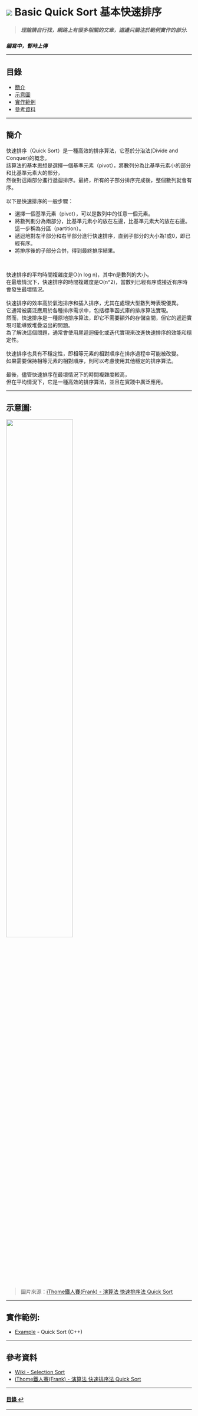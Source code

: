# ![](https://drive.google.com/uc?id=10INx5_pkhMcYRdx_OO4rXNXxcsvPtBYq) Basic Quick Sort 基本快速排序
> ##### 理論請自行找，網路上有很多相關的文章，這邊只關注於範例實作的部分.

***編寫中，暫時上傳***

---

<!--ts-->
## 目錄
* [簡介](#簡介)
* [示意圖](#示意圖)
* [實作範例](#實作範例)
* [參考資料](#參考資料)
<!--te-->

---

## 簡介
快速排序（Quick Sort）是一種高效的排序算法，它基於分治法(Divide and Conquer)的概念。<br>
該算法的基本思想是選擇一個基準元素（pivot），將數列分為比基準元素小的部分和比基準元素大的部分，<br>
然後對這兩部分進行遞迴排序。最終，所有的子部分排序完成後，整個數列就會有序。<br>
<br>
以下是快速排序的一般步驟：<br>
- 選擇一個基準元素（pivot），可以是數列中的任意一個元素。
- 將數列劃分為兩部分，比基準元素小的放在左邊，比基準元素大的放在右邊。<br>
  這一步稱為分區（partition）。
- 遞迴地對左半部分和右半部分進行快速排序，直到子部分的大小為1或0，即已經有序。
- 將排序後的子部分合併，得到最終排序結果。

<br>

快速排序的平均時間複雜度是O(n log n)，其中n是數列的大小。<br>
在最壞情況下，快速排序的時間複雜度是O(n^2)，當數列已經有序或接近有序時會發生最壞情況。<br>
<br>
快速排序的效率高於氣泡排序和插入排序，尤其在處理大型數列時表現優異。<br>
它通常被廣泛應用於各種排序需求中，包括標準函式庫的排序算法實現。<br>
然而，快速排序是一種原地排序算法，即它不需要額外的存儲空間，但它的遞迴實現可能導致堆疊溢出的問題。<br>
為了解決這個問題，通常會使用尾遞迴優化或迭代實現來改進快速排序的效能和穩定性。<br>
<br>
快速排序也具有不穩定性，即相等元素的相對順序在排序過程中可能被改變。<br>
如果需要保持相等元素的相對順序，則可以考慮使用其他穩定的排序算法。<br>
<br>
最後，儘管快速排序在最壞情況下的時間複雜度較高，<br>
但在平均情況下，它是一種高效的排序算法，並且在實踐中廣泛應用。<br>

---

## 示意圖:
<img src="https://drive.google.com/uc?id=1XYNU6b5xaAq1h6-F1ryeoQ_BFl-_rwLcc" height="60%" width="60%"/>

> 圖片來源：[iThome鐵人賽(Frank) - 演算法 快速排序法 Quick Sort](https://ithelp.ithome.com.tw/articles/10278644)

---

## 實作範例:
- [Example](https://github.com/RC-Dev-Tech/algorithm-quick-sort/blob/main/C%2B%2B/main.cpp) - Quick Sort (C++)

---

## 參考資料
* [Wiki - Selection Sort](https://zh.wikipedia.org/wiki/%E5%BF%AB%E9%80%9F%E6%8E%92%E5%BA%8F) <br>
* [iThome鐵人賽(Frank) - 演算法 快速排序法 Quick Sort](https://ithelp.ithome.com.tw/articles/10278644) <br>

---

<!--ts-->
#### [目錄 ↩](#目錄)
<!--te-->
---
